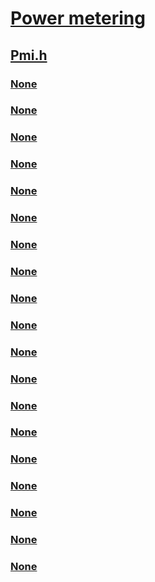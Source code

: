 # [Power metering](../_powermeter/index.md)
## [Pmi.h](index.md)
### [None](../pmi/ne-pmi-pmi_capabilities_type.md)
### [None](../pmi/ne-pmi-pmi_configuration_type.md)
### [None](../pmi/ne-pmi-pmi_event_type.md)
### [None](../pmi/ne-pmi-pmi_measurement_type.md)
### [None](../pmi/ne-pmi-pmi_measurement_unit.md)
### [None](../pmi/ni-pmi-ioctl_pmi_get_capabilities.md)
### [None](../pmi/ni-pmi-ioctl_pmi_get_configuration.md)
### [None](../pmi/ni-pmi-ioctl_pmi_get_measurement.md)
### [None](../pmi/ni-pmi-ioctl_pmi_register_event_notify.md)
### [None](../pmi/ni-pmi-ioctl_pmi_set_configuration.md)
### [None](../pmi/ns-pmi-_pmi_budgeting_configuration.md)
### [None](../pmi/ns-pmi-_pmi_capabilities.md)
### [None](../pmi/ns-pmi-_pmi_configuration.md)
### [None](../pmi/ns-pmi-_pmi_event.md)
### [None](../pmi/ns-pmi-_pmi_measurement_configuration.md)
### [None](../pmi/ns-pmi-_pmi_measurement_data.md)
### [None](../pmi/ns-pmi-_pmi_metered_hardware_information.md)
### [None](../pmi/ns-pmi-_pmi_reported_capabilities.md)
### [None](../pmi/ns-pmi-_pmi_threshold_configuration.md)
